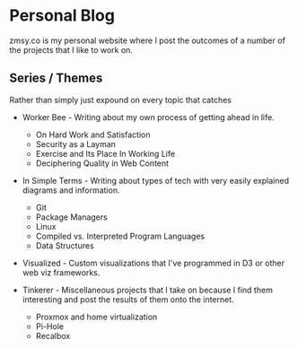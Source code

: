 # Personal Blog
zmsy.co is my personal website where I post the outcomes of a number of the projects that I like to work on.


## Series / Themes
Rather than simply just expound on every topic that catches


- Worker Bee - Writing about my own process of getting ahead in life.
    - On Hard Work and Satisfaction
    - Security as a Layman
    - Exercise and Its Place In Working Life
    - Deciphering Quality in Web Content


- In Simple Terms - Writing about types of tech with very easily explained diagrams and information.
    - Git
    - Package Managers
    - Linux
    - Compiled vs. Interpreted Program Languages
    - Data Structures


- Visualized - Custom visualizations that I've programmed in D3 or other web viz frameworks.


- Tinkerer - Miscellaneous projects that I take on because I find them interesting and post the results of them onto the internet.
    - Proxmox and home virtualization
    - Pi-Hole
    - Recalbox

